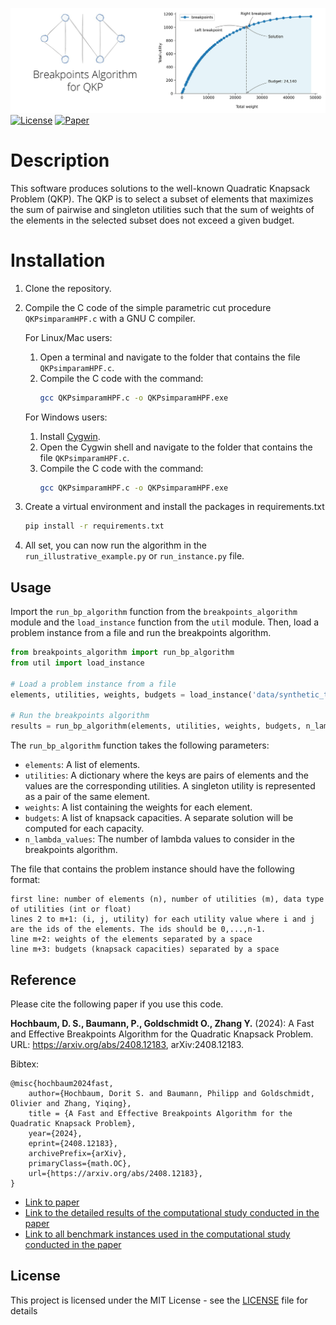 ![Cover Image](README/breakpoints.jpg)
[![License](https://img.shields.io/badge/License-MIT_License-blue)](LICENSE)
[![Paper](https://img.shields.io/badge/Paper-arxiv-red)](https://arxiv.org/abs/2408.12183)

# Description

This software produces solutions to the well-known Quadratic Knapsack Problem (QKP). The QKP is to select a subset of elements that maximizes the sum of pairwise and singleton utilities such that the sum of weights of the elements in the selected subset does not exceed a given budget.

# Installation

1. Clone the repository.

2. Compile the C code of the simple parametric cut procedure `QKPsimparamHPF.c` with a GNU C compiler.

    For Linux/Mac users:
    1. Open a terminal and navigate to the folder that contains the file `QKPsimparamHPF.c`.
    2. Compile the C code with the command:
       ```bash
       gcc QKPsimparamHPF.c -o QKPsimparamHPF.exe
       ```

    For Windows users:
    1. Install [Cygwin](https://www.cygwin.com/).
    2. Open the Cygwin shell and navigate to the folder that contains the file `QKPsimparamHPF.c`.
    3. Compile the C code with the command:
       ```bash
       gcc QKPsimparamHPF.c -o QKPsimparamHPF.exe
       ```

3. Create a virtual environment and install the packages in requirements.txt
    ```bash
   pip install -r requirements.txt
    ```
4. All set, you can now run the algorithm in the `run_illustrative_example.py` or `run_instance.py` file.

## Usage

Import the `run_bp_algorithm` function from the `breakpoints_algorithm` module and the `load_instance` function from the `util` module. Then, load a problem instance from a file and run the breakpoints algorithm.

```python
from breakpoints_algorithm import run_bp_algorithm
from util import load_instance

# Load a problem instance from a file
elements, utilities, weights, budgets = load_instance('data/synthetic_tf_2000.txt')

# Run the breakpoints algorithm
results = run_bp_algorithm(elements, utilities, weights, budgets, n_lambda_values=1600)
````

The `run_bp_algorithm` function takes the following parameters:

- `elements`: A list of elements.
- `utilities`: A dictionary where the keys are pairs of elements and the values are the corresponding utilities. A singleton utility is represented as a pair of the same element.
- `weights`: A list containing the weights for each element.
- `budgets`: A list of knapsack capacities. A separate solution will be computed for each capacity.
- `n_lambda_values`: The number of lambda values to consider in the breakpoints algorithm.

The file that contains the problem instance should have the following format:

```
first line: number of elements (n), number of utilities (m), data type of utilities (int or float)
lines 2 to m+1: (i, j, utility) for each utility value where i and j are the ids of the elements. The ids should be 0,...,n-1.
line m+2: weights of the elements separated by a space
line m+3: budgets (knapsack capacities) separated by a space
```


## Reference

Please cite the following paper if you use this code.

**Hochbaum, D. S., Baumann, P., Goldschmidt O., Zhang Y.** (2024): A Fast and Effective Breakpoints Algorithm for the Quadratic Knapsack Problem. URL: https://arxiv.org/abs/2408.12183, arXiv:2408.12183.

Bibtex:
```
@misc{hochbaum2024fast,
	author={Hochbaum, Dorit S. and Baumann, Philipp and Goldschmidt, Olivier and Zhang, Yiqing},
	title = {A Fast and Effective Breakpoints Algorithm for the Quadratic Knapsack Problem},
	year={2024},
	eprint={2408.12183},
	archivePrefix={arXiv},
	primaryClass={math.OC},
	url={https://arxiv.org/abs/2408.12183}, 
}
```
- [Link to paper](https://arxiv.org/abs/2408.12183)
- [Link to the detailed results of the computational study conducted in the paper](https://github.com/phil85/results-for-qkp-benchmark-instances)
- [Link to all benchmark instances used in the computational study conducted in the paper](https://github.com/phil85/benchmark-instances-for-qkp)

[//]: # (- [Repository containing the code for Gurobi-based approach]&#40;https://github.com/phil85/gurobi-based-approach-for-qkp&#41;)
[//]: # (- [Repository containing the code for Hexaly-based approach]&#40;https://github.com/phil85/hexaly-based-approach-for-qkp&#41;)
[//]: # (- [Repository containing the code for the relative greedy algorithm]&#40;https://github.com/phil85/greedy-algorithm-for-qkp&#41;)

## License

This project is licensed under the MIT License - see the [LICENSE](LICENSE) file for details